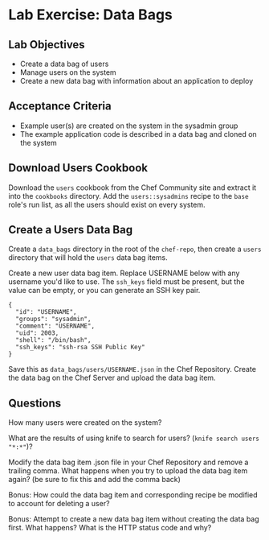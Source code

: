 # Lab Exercise: Data Bags

## Lab Objectives

* Create a data bag of users
* Manage users on the system
* Create a new data bag with information about an application to deploy

## Acceptance Criteria

* Example user(s) are created on the system in the sysadmin group
* The example application code is described in a data bag and cloned on the system

## Download Users Cookbook

Download the `users` cookbook from the Chef Community site and extract it into the `cookbooks` directory. Add the `users::sysadmins` recipe to the `base` role's run list, as all the users should exist on every system.

## Create a Users Data Bag

Create a `data_bags` directory in the root of the `chef-repo`, then create a `users` directory that will hold the `users` data bag items.

Create a new user data bag item. Replace USERNAME below with any username you'd like to use. The `ssh_keys` field must be present, but the value can be empty, or you can generate an SSH key pair.

    {
      "id": "USERNAME",
      "groups": "sysadmin",
      "comment": "USERNAME",
      "uid": 2003,
      "shell": "/bin/bash",
      "ssh_keys": "ssh-rsa SSH Public Key"
    }

Save this as `data_bags/users/USERNAME.json` in the Chef Repository. Create the data bag on the Chef Server and upload the data bag item.

## Questions

How many users were created on the system?


What are the results of using knife to search for users? (`knife search users "*:*"`)?


Modify the data bag item .json file in your Chef Repository and remove a trailing comma. What happens when you try to upload the data bag item again? (be sure to fix this and add the comma back)


Bonus: How could the data bag item and corresponding recipe be modified to account for deleting a user?


Bonus: Attempt to create a new data bag item without creating the data bag first. What happens? What is the HTTP status code and why?
